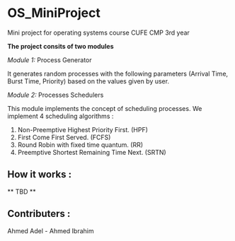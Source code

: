 # OS_MiniProject

Mini project for operating systems course CUFE CMP 3rd year 

**The project consits of two modules**

*Module 1:*
Process Generator

It generates random processes with the following parameters (Arrival Time, Burst Time, Priority) based on the values given by user.

*Module 2:*
Processes Schedulers

This module implements the concept of scheduling processes. We implement 4 scheduling algorithms :

1. Non-Preemptive Highest Priority First. (HPF)
2. First Come First Served. (FCFS)
3. Round Robin with fixed time quantum. (RR)
4. Preemptive Shortest Remaining Time Next. (SRTN)

## How it works :

** TBD **

## Contributers :
Ahmed Adel - Ahmed Ibrahim

